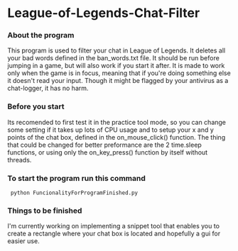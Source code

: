 # League-of-Legends-Chat-Filter

### About the program
This program is used to filter your chat in League of Legends. It deletes all your bad words defined in the ban_words.txt file. It should be run before jumping in a game, but will also work if you start it after.
It is made to work only when the game is in focus, meaning that if you're doing something else it doesn't read your input. Though it might be flagged by your antivirus as a chat-logger, it has no harm.

### Before you start
Its recomended to first test it in the practice tool mode, so you can change some setting if it takes up lots of CPU usage and to setup your x and y points of the chat box, defined in the on_mouse_click() function. The thing that could be changed for better preformance are the 2 time.sleep functions,
or using only the on_key_press() function by itself without threads.


### To start the program run this command
```
 python FuncionalityForProgramFinished.py
```

### Things to be finished

I'm currently working on implementing a snippet tool that enables you to create a rectangle where your chat box is located and hopefully a gui for easier use.


